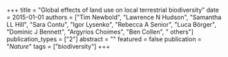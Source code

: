+++
title = "Global effects of land use on local terrestrial biodiversity"
date = 2015-01-01
authors = ["Tim Newbold", "Lawrence N Hudson", "Samantha LL Hill", "Sara Contu", "Igor Lysenko", "Rebecca A Senior", "Luca Börger", "Dominic J Bennett", "Argyrios Choimes", "Ben Collen", " others"]
publication_types = ["2"]
abstract = ""
featured = false
publication = "*Nature*"
tags = ["biodiversity"]
+++

